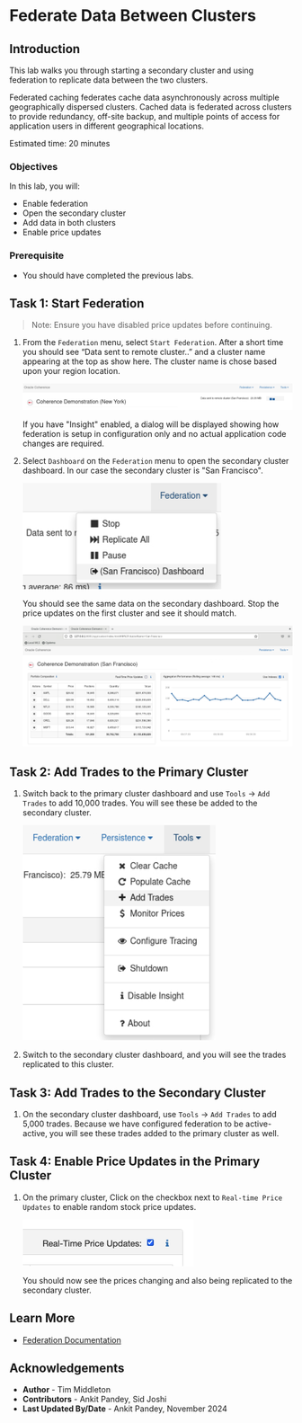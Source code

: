 # Federate Data Between Clusters

## Introduction

This lab walks you through starting a secondary cluster and using federation to replicate data between 
the two clusters.

Federated caching federates cache data asynchronously across multiple geographically 
dispersed clusters. Cached data is federated across clusters to provide redundancy, 
off-site backup, and multiple points of access for application users in different geographical locations.

Estimated time: 20 minutes

### Objectives

In this lab, you will:

* Enable federation
* Open the secondary cluster
* Add data in both clusters 
* Enable price updates

### Prerequisite

* You should have completed the previous labs.

## Task 1: Start Federation

> Note: Ensure you have disabled price updates before continuing.

1. From the `Federation` menu, select `Start Federation`. After a short time you should see “Data sent to remote cluster..” 
   and a cluster name appearing at the top as show here. The cluster name is chose based upon your region location.

   ![Federation Start](images/federation-header.png "Federation Start")

   If you have "Insight" enabled, a dialog will be displayed showing how federation is setup in configuration only and no actual application code changes are required.

2. Select `Dashboard` on the `Federation` menu to open the secondary cluster dashboard. In our case the secondary cluster is "San Francisco".
 
   ![Open Secondary](images/secondary.png "Open Secondary")

   You should see the same data on the secondary dashboard. Stop the price updates on the first cluster and see it should match.
 
   ![Open Secondary](images/secondary-cluster.png "Open Secondary")

## Task 2: Add Trades to the Primary Cluster

1. Switch back to the primary cluster dashboard and use `Tools` -> `Add Trades` to add 10,000 trades. You will see these be added to the secondary cluster.

   ![Add Trades](images/add-trades.png "Add Trades")

2. Switch to the secondary cluster dashboard, and you will see the trades replicated to this cluster.

## Task 3: Add Trades to the Secondary Cluster

1. On the secondary cluster dashboard, use `Tools` -> `Add Trades` to add 5,000 trades. Because we have configured federation to be active-active, 
   you will see these trades added to the primary cluster as well.

## Task 4: Enable Price Updates in the Primary Cluster

1. On the primary cluster, Click on the checkbox next to `Real-time Price Updates` to enable random stock price updates.
   
   ![Price Updates](images/price-updates.png "Price Updates")

   You should now see the prices changing and also being replicated to the secondary cluster.

## Learn More

* [Federation Documentation](https://docs.oracle.com/en/middleware/standalone/coherence/14.1.1.2206/administer/federating-caches-clusters.html)

## Acknowledgements

* **Author** - Tim Middleton
* **Contributors** - Ankit Pandey, Sid Joshi
* **Last Updated By/Date** - Ankit Pandey, November 2024